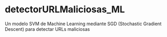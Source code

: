 # detectorURLMaliciosas_ML
Un modelo SVM de Machine Learning mediante SGD (Stochastic Gradient Descent) para detectar URLs maliciosas
